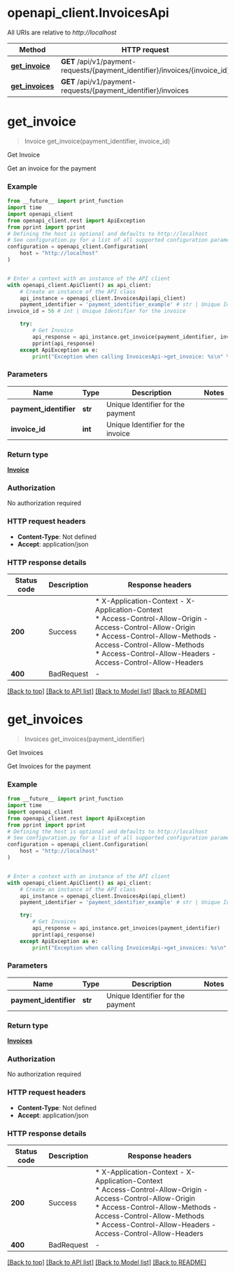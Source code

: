 # openapi_client.InvoicesApi

All URIs are relative to *http://localhost*

Method | HTTP request | Description
------------- | ------------- | -------------
[**get_invoice**](InvoicesApi.md#get_invoice) | **GET** /api/v1/payment-requests/{payment_identifier}/invoices/{invoice_id} | Get Invoice
[**get_invoices**](InvoicesApi.md#get_invoices) | **GET** /api/v1/payment-requests/{payment_identifier}/invoices | Get Invoices


# **get_invoice**
> Invoice get_invoice(payment_identifier, invoice_id)

Get Invoice

Get an invoice for the payment

### Example

```python
from __future__ import print_function
import time
import openapi_client
from openapi_client.rest import ApiException
from pprint import pprint
# Defining the host is optional and defaults to http://localhost
# See configuration.py for a list of all supported configuration parameters.
configuration = openapi_client.Configuration(
    host = "http://localhost"
)


# Enter a context with an instance of the API client
with openapi_client.ApiClient() as api_client:
    # Create an instance of the API class
    api_instance = openapi_client.InvoicesApi(api_client)
    payment_identifier = 'payment_identifier_example' # str | Unique Identifier for the payment
invoice_id = 56 # int | Unique Identifier for the invoice

    try:
        # Get Invoice
        api_response = api_instance.get_invoice(payment_identifier, invoice_id)
        pprint(api_response)
    except ApiException as e:
        print("Exception when calling InvoicesApi->get_invoice: %s\n" % e)
```

### Parameters

Name | Type | Description  | Notes
------------- | ------------- | ------------- | -------------
 **payment_identifier** | **str**| Unique Identifier for the payment | 
 **invoice_id** | **int**| Unique Identifier for the invoice | 

### Return type

[**Invoice**](Invoice.md)

### Authorization

No authorization required

### HTTP request headers

 - **Content-Type**: Not defined
 - **Accept**: application/json

### HTTP response details
| Status code | Description | Response headers |
|-------------|-------------|------------------|
**200** | Success |  * X-Application-Context - X-Application-Context <br>  * Access-Control-Allow-Origin - Access-Control-Allow-Origin <br>  * Access-Control-Allow-Methods - Access-Control-Allow-Methods <br>  * Access-Control-Allow-Headers - Access-Control-Allow-Headers <br>  |
**400** | BadRequest |  -  |

[[Back to top]](#) [[Back to API list]](../README.md#documentation-for-api-endpoints) [[Back to Model list]](../README.md#documentation-for-models) [[Back to README]](../README.md)

# **get_invoices**
> Invoices get_invoices(payment_identifier)

Get Invoices

Get Invoices for the payment

### Example

```python
from __future__ import print_function
import time
import openapi_client
from openapi_client.rest import ApiException
from pprint import pprint
# Defining the host is optional and defaults to http://localhost
# See configuration.py for a list of all supported configuration parameters.
configuration = openapi_client.Configuration(
    host = "http://localhost"
)


# Enter a context with an instance of the API client
with openapi_client.ApiClient() as api_client:
    # Create an instance of the API class
    api_instance = openapi_client.InvoicesApi(api_client)
    payment_identifier = 'payment_identifier_example' # str | Unique Identifier for the payment

    try:
        # Get Invoices
        api_response = api_instance.get_invoices(payment_identifier)
        pprint(api_response)
    except ApiException as e:
        print("Exception when calling InvoicesApi->get_invoices: %s\n" % e)
```

### Parameters

Name | Type | Description  | Notes
------------- | ------------- | ------------- | -------------
 **payment_identifier** | **str**| Unique Identifier for the payment | 

### Return type

[**Invoices**](Invoices.md)

### Authorization

No authorization required

### HTTP request headers

 - **Content-Type**: Not defined
 - **Accept**: application/json

### HTTP response details
| Status code | Description | Response headers |
|-------------|-------------|------------------|
**200** | Success |  * X-Application-Context - X-Application-Context <br>  * Access-Control-Allow-Origin - Access-Control-Allow-Origin <br>  * Access-Control-Allow-Methods - Access-Control-Allow-Methods <br>  * Access-Control-Allow-Headers - Access-Control-Allow-Headers <br>  |
**400** | BadRequest |  -  |

[[Back to top]](#) [[Back to API list]](../README.md#documentation-for-api-endpoints) [[Back to Model list]](../README.md#documentation-for-models) [[Back to README]](../README.md)

